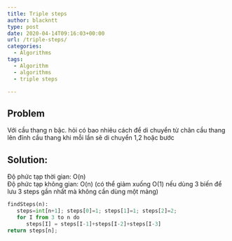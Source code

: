 ```yaml
---
title: Triple steps
author: blackntt
type: post
date: 2020-04-14T09:16:03+00:00
url: /triple-steps/
categories:
  - Algorithms
tags:
  - Algorithm
  - algorithms
  - triple steps

---
```


## Problem

Với cầu thang n bậc. hỏi có bao nhiêu cách để di chuyển từ chân cầu thang lên đỉnh cầu thang khi mỗi lần sẽ di chuyển 1,2 hoặc bước

## Solution:

Độ phức tạp thời gian: O(n)  
Độ phức tạp không gian: O(n) (có thể giảm xuống O(1) nếu dùng 3 biến để lưu 3 steps gần nhất mà không cần dùng một mảng)

```python
findSteps(n):
   steps=int[n+1]; steps[0]=1; steps[1]=1; steps[2]=2;
   for I from 3 to n do
      steps[I] = steps[I-1]+steps[I-2]+steps[I-3]
return steps[n];
```